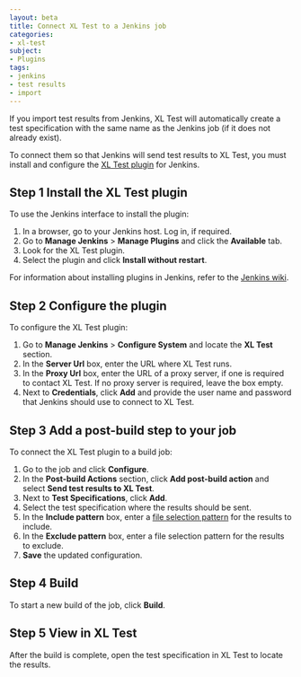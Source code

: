 ```yaml
---
layout: beta
title: Connect XL Test to a Jenkins job
categories:
- xl-test
subject:
- Plugins
tags:
- jenkins
- test results
- import
---
```


If you import test results from Jenkins, XL Test will automatically create a test specification with the same name as the Jenkins job (if it does not already exist).

To connect them so that Jenkins will send test results to XL Test, you must install and configure the [XL Test plugin](https://wiki.jenkins-ci.org/display/JENKINS/XL+Deploy+Plugin) for Jenkins.

## Step 1 Install the XL Test plugin

To use the Jenkins interface to install the plugin:

1. In a browser, go to your Jenkins host. Log in, if required.
1. Go to **Manage Jenkins** > **Manage Plugins** and click the **Available** tab.
1. Look for the XL Test plugin.
1. Select the plugin and click **Install without restart**.

For information about installing plugins in Jenkins, refer to the [Jenkins wiki](https://wiki.jenkins-ci.org/display/JENKINS/Plugins).

## Step 2 Configure the plugin

To configure the XL Test plugin:

1. Go to **Manage Jenkins** > **Configure System** and locate the **XL Test** section.
1. In the **Server Url** box, enter the URL where XL Test runs.
1. In the **Proxy Url** box, enter the URL of a proxy server, if one is required to contact XL Test. If no proxy server is required, leave the box empty.
1. Next to **Credentials**, click **Add** and provide the user name and password that Jenkins should use to connect to XL Test.

## Step 3 Add a post-build step to your job

To connect the XL Test plugin to a build job:

1. Go to the job and click **Configure**.
1. In the **Post-build Actions** section, click **Add post-build action** and select **Send test results to XL Test**.
1. Next to **Test Specifications**, click **Add**.
1. Select the test specification where the results should be sent.
2. In the **Include pattern** box, enter a [file selection pattern](/xl-test/concept/xl-test-file-selection-patterns.html) for the results to include.
3. In the **Exclude pattern** box, enter a file selection pattern for the results to exclude.
1. **Save** the updated configuration.

## Step 4 Build

To start a new build of the job, click **Build**.

## Step 5 View in XL Test

After the build is complete, open the test specification in XL Test to locate the results.
